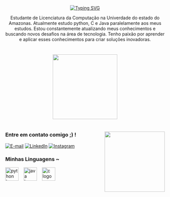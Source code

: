 <div align="center">
  <a href="https://git.io/typing-svg">
    <img src="https://readme-typing-svg.demolab.com?font=Fira+Code&weight=500&size=22&pause=1000&color=FF00F6&center=true&vCenter=true&random=false&width=524&lines=%E2%8A%B9+Olá+Sou+Samuel+Mauricio+e+esse+é+meu+GitHub+%CB%99%E1%B5%95%CB%99+%E2%8A%B9+" alt="Typing SVG">
  </a>
</div>


<p align="center">Estudante de Licenciatura da Computação na Univerdade do estado do Amazonas. Atualmente estudo python, C e Java paralelamente aos meus estudos.
Estou constantemente atualizando meus conhecimentos e buscando novos desafios na área de tecnologia. Tenho paixão por aprender e aplicar esses conhecimentos para criar soluções inovadoras.
  
#
   <div align="center">
  <img height="204" src="https://media1.tenor.com/m/IVh7YxGaB_4AAAAC/nerd-emoji.gif"  />
</div>


#

<img align="right" alt="" height="190px" src="./src/study.gif">

<h3 align="left">Entre em contato comigo ;) !</h3>

[![E-mail](https://img.shields.io/badge/-Email-000?style=for-the-badge&logo=microsoft-outlook&logoColor=FF00F6&color:FFF)](mailto:samuelmauridev@gmail.com)
[![LinkedIn](https://img.shields.io/badge/-LinkedIn-000?style=for-the-badge&logo=linkedin&logoColor=FF00F6&color:FFF)](https://www.linkedin.com/in/samuel-maur%C3%ADcio-536110265/)
[![Instagram](https://img.shields.io/badge/-Instagram-000?style=for-the-badge&logo=instagram&logoColor=FF00F6&color:FFF)](https://www.instagram.com/samu.mauri/)


<h3 align="left">Minhas Linguagens  ~</h3>

<div align="left">
  
<img src="https://cdn.jsdelivr.net/gh/devicons/devicon/icons/python/python-original.svg" height="42" alt="python logo"  />
  <img width="8" />
  <img src="https://cdn.jsdelivr.net/gh/devicons/devicon/icons/java/java-original.svg" height="42" alt="java logo"  />
  <img width="8" />
  <img src="https://cdn.jsdelivr.net/gh/devicons/devicon/icons/c/c-original.svg" height="42" alt="c logo"  />
  <img width="8" />

#


